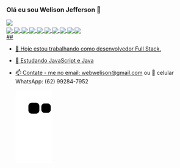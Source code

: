 ### Olá eu sou Welison Jefferson 👋
<div>
<div align="lefth">
  <a href="https://github.com/welisonjefferson">
  <img height="180em" src="https://github-readme-stats.vercel.app/api?username=welisonjefferson&show_icons=true&theme=dracula&include_all_commits=true&count_private=true"/>
</div>
<div>
  <link rel="stylesheet" href="https://cdn.jsdelivr.net/gh/devicons/devicon@v2.14.0/devicon.min.css">
  <img align="center" heigth="30"  width="40" src="https://cdn.jsdelivr.net/gh/devicons/devicon/icons/javascript/javascript-original.svg" />
  <img align="center" heigth="30"  width="40" src="https://cdn.jsdelivr.net/gh/devicons/devicon/icons/materialui/materialui-original.svg" />
  <img align="center" heigth="30"  width="40" src="https://cdn.jsdelivr.net/gh/devicons/devicon/icons/mysql/mysql-original.svg" />
  <img align="center" heigth="30"  width="40" src="https://cdn.jsdelivr.net/gh/devicons/devicon/icons/oracle/oracle-original.svg" />
  <img align="center" heigth="30"  width="40" src="https://cdn.jsdelivr.net/gh/devicons/devicon/icons/postgresql/postgresql-original.svg" />
  <img align="center" heigth="30"  width="40" src="https://cdn.jsdelivr.net/gh/devicons/devicon/icons/sequelize/sequelize-original.svg" />
  <img align="center" heigth="30"  width="40" src="https://cdn.jsdelivr.net/gh/devicons/devicon/icons/tomcat/tomcat-original.svg" />
  <img align="center" heigth="30"  width="40" src="https://cdn.jsdelivr.net/gh/devicons/devicon/icons/trello/trello-plain.svg" />
  <img align="center" heigth="30"  width="40" src="https://cdn.jsdelivr.net/gh/devicons/devicon/icons/visualstudio/visualstudio-plain.svg" />
  <img align="center" heigth="30"  width="40" src="https://cdn.jsdelivr.net/gh/devicons/devicon/icons/windows8/windows8-original.svg" />
  </div>
  ##
  
- 🔭 Hoje estou trabalhando como desenvolvedor Full Stack.
- 🌱 Estudando JavaScript e Java
- 📫 Contate - me no email: webwelison@gmail.com ou 📱 celular WhatsApp: (62) 99284-7952

  <a href="https://img.shields.io/badge/https://wa.me/qr/RUUVPO4Y4JVAK1?style=for-the-badge&logo=whatsapp&logoColor=white"></a>
  
  ![Snake animation](https://github.com/rafaballerini/rafaballerini/blob/output/github-contribution-grid-snake.svg)
  </div>
